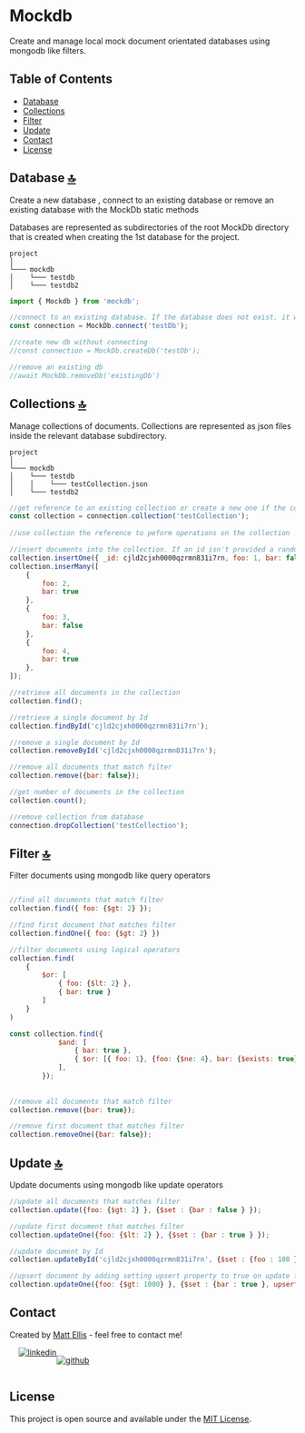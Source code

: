 # Mockdb
Create and manage local mock document orientated databases using mongodb like filters.

## Table of Contents
  - [Database](#database)
  - [Collections](#collections)
  - [Filter](#filter)
  - [Update](#update)
  - [Contact](#contact)
  - [License](#license)


## Database [🔝](#mockdb)

Create a new database , connect to an existing database or remove an existing database with the MockDb static methods 

Databases are represented as subdirectories of the root MockDb directory that is created when creating the 1st database for the project.

```
project
│       
└─── mockdb
│    └─── testdb
│    └─── testdb2
```

```javascript
import { Mockdb } from 'mockdb';

//connect to an existing database. If the database does not exist. it will be created and a connection to it will be returned
const connection = MockDb.connect('testDb');

//create new db without connecting
//const connection = MockDb.createDb('testDb');

//remove an existing db
//await MockDb.removeDb('existingDb')

```

## Collections [🔝](#mockdb)

Manage collections of documents. Collections are represented as json files inside the relevant database subdirectory.

```
project
│       
└─── mockdb
│    └─── testdb
│    │    └─── testCollection.json
│    └─── testdb2
```

```javascript
//get reference to an existing collection or create a new one if the collection doesn't exist
const collection = connection.collection('testCollection');
    
//use collection the reference to peform operations on the collection

//insert documents into the collection. If an id isn't provided a random one will be generated.
collection.insertOne({ _id: cjld2cjxh0000qzrmn831i7rn, foo: 1, bar: false });
collection.inserMany([
    {
        foo: 2,
        bar: true
    },
    {
        foo: 3,
        bar: false
    },
    {
        foo: 4,
        bar: true
    },
]);

//retrieve all documents in the collection
collection.find();

//retrieve a single document by Id
collection.findById('cjld2cjxh0000qzrmn831i7rn');

//remove a single document by Id
collection.removeById('cjld2cjxh0000qzrmn831i7rn');

//remove all documents that match filter
collection.remove({bar: false});

//get number of documents in the collection
collection.count();

//remove collection from database
connection.dropCollection('testCollection');
```

## Filter [🔝](#mockdb)
Filter documents using mongodb like query operators
```javascript

//find all documents that match filter
collection.find({ foo: {$gt: 2} });

//find first document that matches filter
collection.findOne({ foo: {$gt: 2} })

//filter documents using logical operators
collection.find(
    {
        $or: [
            { foo: {$lt: 2} },
            { bar: true }
        ]
    }
)

const collection.find({
            $and: [
                { bar: true },
                { $or: [{ foo: 1}, {foo: {$ne: 4}, bar: {$exists: true}} ]}
            ],
        });
        
        
//remove all documents that match filter
collection.remove({bar: true});

//remove first document that matches filter
collection.removeOne({bar: false});
```

## Update [🔝](#mockdb)
Update documents using mongodb like update operators

```javascript
//update all documents that matches filter
collection.update({foo: {$gt: 2} }, {$set : {bar : false } });

//update first document that matches filter
collection.updateOne({foo: {$lt: 2} }, {$set : {bar : true } });

//update document by Id
collection.updateById('cjld2cjxh0000qzrmn831i7rn', {$set : {foo : 100 } });

//upsert document by adding setting upsert property to true on update filter
collection.updateOne({foo: {$gt: 1000} }, {$set : {bar : true }, upsert: true });

```

## Contact
Created by [Matt Ellis](https://github.com/mattellis91) - feel free to contact me!

<div style="display: flex; margin-left:1rem;">
<a href="https://au.linkedin.com/in/matt-ellis-8063b011a"><img src="https://img.shields.io/badge/LinkedIn-0077B5?style=for-the-badge&logo=linkedin&logoColor=white" alt="linkedin" style="display:inline;"/></a>

<a href="https://github.com/mattellis91"><img src="https://img.shields.io/badge/GitHub-100000?style=for-the-badge&logo=github&logoColor=white" alt="github" style="display:inline;"  /></a>
</div>

## License 
This project is open source and available under the [MIT License](https://opensource.org/licenses/MIT). 
